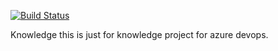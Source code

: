 [![Build Status](https://dev.azure.com/bharattester1827/SeleniumDemo/_apis/build/status/bharattester1827.Knowledge)](https://dev.azure.com/bharattester1827/SeleniumDemo/_build/latest?definitionId=3)

Knowledge
this is just for knowledge project for azure devops.
